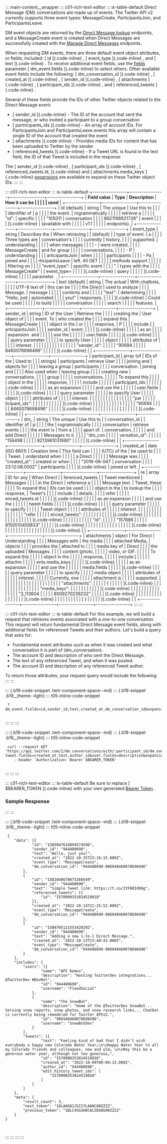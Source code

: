 ::: main-content__wrapper
::: c01-rich-text-editor
::: is-table-default
Direct Message (DM) conversations are made up of events. The Twitter API
v2 currently supports three event types: MessageCreate,
ParticipantsJoin, and ParticipantsLeave.

DM event objects are returned by the [Direct Message
lookup](/en/docs/twitter-api/direct-messages/lookup/introduction)
endpoints, and a MessageCreate event is created when Direct Messages are
successfully created with the [Manage Direct
Messages](/en/docs/twitter-api/direct-messages/manage/introduction)
endpoints.

When requesting DM events, there are three default event object
attributes, or fields, included: [ id ]{.code-inline} , [ event_type
]{.code-inline} , and [ text ]{.code-inline} . To receive additional
event fields, use the [fields](/en/docs/twitter-api/fields) parameter [
dm_event.fields ]{.code-inline} to select others. Other available event
fields include the following: [ dm_conversation_id ]{.code-inline} , [
created_at ]{.code-inline} , [ sender_id ]{.code-inline} , [ attachments
]{.code-inline} , [ participant_ids ]{.code-inline} , and [
referenced_tweets ]{.code-inline} .

Several of these fields provide the IDs of other Twitter objects related
to the Direct Message event:

-   [ sender_id ]{.code-inline} - The ID of the account that sent the
    message, or who invited a participant to a group conversation
-   [ partricipants_ids ]{.code-inline} - An array of account IDs. For
    ParticipantsJoin and ParticipantsLeave events this array will
    contain a single ID of the account that created the event
-   [ attachments ]{.code-inline} - Provides media IDs for content that
    has been uploaded to Twitter by the sender
-   [ referenced_tweets ]{.code-inline} - If a Tweet URL is found in the
    text field, the ID of that Tweet is included in the response

The [ sender_id ]{.code-inline} , [ participant_ids ]{.code-inline} , [
referenced_tweets.id, ]{.code-inline} and [ attachments.media_keys
]{.code-inline} [expansions](/en/docs/twitter-api/expansions) are
available to expand on these Twitter object IDs.
:::
:::

::: c01-rich-text-editor
::: is-table-default
+-----------------+-----------------+-----------------+-----------------+
| **Field value** | **Type**        | **Description** | **How it can be |
|                 |                 |                 | used**          |
+-----------------+-----------------+-----------------+-----------------+
| id (default)    | string          | The unique      | Use this to     |
|                 |                 | identifier of   | p               |
|                 |                 | the event.      | rogrammatically |
|                 |                 |                 | retrieve a      |
|                 |                 | [ \"id\":       | specific        |
|                 |                 | \"105011        | conversation    |
|                 |                 | 8621198921728\" | event           |
|                 |                 | ]{.code-inline} | (available with |
|                 |                 |                 | v1.1            |
|                 |                 |                 | endpoints).     |
+-----------------+-----------------+-----------------+-----------------+
| event_type      | string          | Describes the   | When retrieving |
| (default)       |                 | type of event.  | a               |
|                 |                 | Three types are | conversation\'s |
|                 |                 | currently       | history,        |
|                 |                 | supported:      | understanding   |
|                 |                 |                 | when messages   |
|                 |                 | -               | were created,   |
|                 |                 |   MessageCreate | and for group   |
|                 |                 |                 | conversations,  |
|                 |                 | -   P           | understanding   |
|                 |                 | articipantsJoin | when            |
|                 |                 |                 | participants    |
|                 |                 | -   Pa          | joined and      |
|                 |                 | rticipantsLeave | left. All GET   |
|                 |                 |                 | methods support |
|                 |                 | [               | filtering on    |
|                 |                 | \"event_type\": | specific event  |
|                 |                 | \"              | types with the  |
|                 |                 | MessageCreate\" | [ event_type=   |
|                 |                 | ]{.code-inline} | query           |
|                 |                 |                 | ]{.code-inline} |
|                 |                 |                 | parameter. .    |
+-----------------+-----------------+-----------------+-----------------+
| text (default)  | string          | The actual      | With chatbots,  |
|                 |                 | UTF-8 text of   | this can be     |
|                 |                 | the Direct      | used to analyze |
|                 |                 | Message.        | message         |
|                 |                 |                 | contents and    |
|                 |                 | [ \"text\":     | determining     |
|                 |                 | \"Hello, just   | automated       |
|                 |                 | you!\"          | responses.      |
|                 |                 | ]{.code-inline} | Could be used   |
|                 |                 |                 | to build        |
|                 |                 |                 | conversation    |
|                 |                 |                 | search          |
|                 |                 |                 | features.       |
+-----------------+-----------------+-----------------+-----------------+
| sender_id       | string          | ID of the User  | Retrieve the    |
|                 |                 | creating the    | User object of  |
|                 |                 | event. To       | who created the |
|                 |                 | expand this     | MessageCreate   |
|                 |                 | object in the   | or              |
|                 |                 | response,       | P               |
|                 |                 | include [       | articipantsJoin |
|                 |                 | sender_id       | event.          |
|                 |                 | ]{.code-inline} |                 |
|                 |                 | as an           |                 |
|                 |                 | expansion  and  |                 |
|                 |                 | use the [       |                 |
|                 |                 | user.fields     |                 |
|                 |                 | ]{.code-inline} |                 |
|                 |                 | query parameter |                 |
|                 |                 | to specify User |                 |
|                 |                 | object          |                 |
|                 |                 | attributes of   |                 |
|                 |                 | interest.       |                 |
|                 |                 |                 |                 |
|                 |                 | [               |                 |
|                 |                 | \"sender_id\":  |                 |
|                 |                 | \"90694         |                 |
|                 |                 | 8460078698496\" |                 |
|                 |                 | ]{.code-inline} |                 |
+-----------------+-----------------+-----------------+-----------------+
| participant_id  | array (of       | IDs of the      | Used to         |
|                 | strings)        | participants    | retrieve User   |
|                 |                 | joining and     | objects for     |
|                 |                 | leaving a group | participants    |
|                 |                 | conversation.   | joining and     |
|                 |                 | Also used when  | leaving group   |
|                 |                 | creating new    | conversations.  |
|                 |                 | group           |                 |
|                 |                 | conversations.  |                 |
|                 |                 | To expand this  |                 |
|                 |                 | object in the   |                 |
|                 |                 | response,       |                 |
|                 |                 | include [       |                 |
|                 |                 | participant_ids |                 |
|                 |                 | ]{.code-inline} |                 |
|                 |                 | as an expansion |                 |
|                 |                 | and use the [   |                 |
|                 |                 | user.fields     |                 |
|                 |                 | ]{.code-inline} |                 |
|                 |                 | query parameter |                 |
|                 |                 | to specify User |                 |
|                 |                 | object          |                 |
|                 |                 | attributes of   |                 |
|                 |                 | interest.       |                 |
|                 |                 |                 |                 |
|                 |                 | [               |                 |
|                 |                 | \"par           |                 |
|                 |                 | ticipant_ids\": |                 |
|                 |                 | \[              |                 |
|                 |                 | ]{.code-inline} |                 |
|                 |                 |                 |                 |
|                 |                 | [               |                 |
|                 |                 | \"90694         |                 |
|                 |                 | 8460078698496\" |                 |
|                 |                 | ]{.code-inline} |                 |
|                 |                 |                 |                 |
|                 |                 | [ \]            |                 |
|                 |                 | ]{.code-inline} |                 |
+-----------------+-----------------+-----------------+-----------------+
| dm_             | string          | The unique      | Use this to     |
| conversation_id |                 | identifier of   | p               |
|                 |                 | the             | rogrammatically |
|                 |                 | conversation    | retrieve events |
|                 |                 | the event is    | from a          |
|                 |                 | apart of.       | conversation,   |
|                 |                 |                 | and add Direct  |
|                 |                 | [               | Messages to it. |
|                 |                 | \"dm_con        |                 |
|                 |                 | versation_id\": |                 |
|                 |                 | \"158498        |                 |
|                 |                 | 8213961031680\" |                 |
|                 |                 | ]{.code-inline} |                 |
+-----------------+-----------------+-----------------+-----------------+
| created_at      | date (ISO 8601) | Creation time   | This field can  |
|                 |                 | (UTC) of the    | be used to      |
|                 |                 | Tweet.          | understand when |
|                 |                 |                 | a Direct        |
|                 |                 | [               | Message was     |
|                 |                 | \"created_at\": | created or when |
|                 |                 | \"2019-06-04T   | conversation    |
|                 |                 | 23:12:08.000Z\" | participants    |
|                 |                 | ]{.code-inline} | joined or left. |
+-----------------+-----------------+-----------------+-----------------+
| re              | array           | ID for any      | When Direct     |
| ferenced_tweets |                 | Tweet mentioned | Messages        |
|                 |                 | in the Direct   | reference a     |
|                 |                 | Message text.   | Tweet, these    |
|                 |                 | To expand this  | IDs can be used |
|                 |                 | object in the   | to lookup the   |
|                 |                 | response,       | Tweet\'s        |
|                 |                 | include [       | details.        |
|                 |                 | refer           |                 |
|                 |                 | enced_tweets.id |                 |
|                 |                 | ]{.code-inline} |                 |
|                 |                 | as an expansion |                 |
|                 |                 | and use the [   |                 |
|                 |                 | tweet.fields    |                 |
|                 |                 | ]{.code-inline} |                 |
|                 |                 | query parameter |                 |
|                 |                 | to specify      |                 |
|                 |                 | Tweet object    |                 |
|                 |                 | attributes of   |                 |
|                 |                 | interest.       |                 |
|                 |                 |                 |                 |
|                 |                 | [               |                 |
|                 |                 | \"refer         |                 |
|                 |                 | enced_tweets\": |                 |
|                 |                 | \[              |                 |
|                 |                 | ]{.code-inline} |                 |
|                 |                 |                 |                 |
|                 |                 | [ {             |                 |
|                 |                 | ]{.code-inline} |                 |
|                 |                 |                 |                 |
|                 |                 | [ \"id\":       |                 |
|                 |                 | \"157886        |                 |
|                 |                 | 8150510456833\" |                 |
|                 |                 | ]{.code-inline} |                 |
|                 |                 |                 |                 |
|                 |                 | [ }             |                 |
|                 |                 | ]{.code-inline} |                 |
|                 |                 |                 |                 |
|                 |                 | [ \]            |                 |
|                 |                 | ]{.code-inline} |                 |
+-----------------+-----------------+-----------------+-----------------+
| attachments     | object          | For Direct      | Understanding   |
|                 |                 | Messages with   | the media       |
|                 |                 | attached Media, | objects         |
|                 |                 | provides the    | attached to     |
|                 |                 | media key of    | Direct          |
|                 |                 | the uploaded    | Messages.       |
|                 |                 | content (photo, |                 |
|                 |                 | video, or GIF.  |                 |
|                 |                 | To expand this  |                 |
|                 |                 | object in the   |                 |
|                 |                 | response,       |                 |
|                 |                 | include [       |                 |
|                 |                 | attachm         |                 |
|                 |                 | ents.media_keys |                 |
|                 |                 | ]{.code-inline} |                 |
|                 |                 | as an expansion |                 |
|                 |                 | and use the [   |                 |
|                 |                 | media.fields    |                 |
|                 |                 | ]{.code-inline} |                 |
|                 |                 | query parameter |                 |
|                 |                 | to specify      |                 |
|                 |                 | media object    |                 |
|                 |                 | attributes of   |                 |
|                 |                 | interest.       |                 |
|                 |                 | Currently, one  |                 |
|                 |                 | attachment is   |                 |
|                 |                 | supported.      |                 |
|                 |                 |                 |                 |
|                 |                 | [               |                 |
|                 |                 | \               |                 |
|                 |                 | "attachments\": |                 |
|                 |                 | {               |                 |
|                 |                 | ]{.code-inline} |                 |
|                 |                 |                 |                 |
|                 |                 | [               |                 |
|                 |                 | \"media_keys\": |                 |
|                 |                 | \[              |                 |
|                 |                 | ]{.code-inline} |                 |
|                 |                 |                 |                 |
|                 |                 | [               |                 |
|                 |                 | \"3_113604      |                 |
|                 |                 | 8009270239232\" |                 |
|                 |                 | ]{.code-inline} |                 |
|                 |                 |                 |                 |
|                 |                 | [ \]            |                 |
|                 |                 | ]{.code-inline} |                 |
|                 |                 |                 |                 |
|                 |                 | [ }             |                 |
|                 |                 | ]{.code-inline} |                 |
+-----------------+-----------------+-----------------+-----------------+
:::
:::

::: c01-rich-text-editor
::: is-table-default
For this example, we will build a request that retrieves events
associated with a one-to-one conversation. This request will return
fundamental Direct Message event fields, along with additional fields
for referenced Tweets and their authors. Let\'s build a query that asks
for:

-   Fundamental event attributes such as when it was created and what
    conversation it is part of (dm_conversation).
-   The account ID and description of who sent the Direct Message.
-   The text of any referenced Tweet, and when it was posted.
-   The account ID and description of any referenced Tweet author.

To return those attributes, your request query would include the
following:
:::
:::

::: {.b19-code-snippet .twtr-component-space--md}
::: {.b19-snippet .b19__theme--light}
::: t05-inline-code-snippet
``` {.line-numbers .t05__pre--with-button}
 ?dm_event.fields=id,sender_id,text,created_at,dm_conversation_id&expansions=sender_id,referenced_tweets.id&tweet.fields=created_at,text,author_id&user.fields=description
    
```
:::
:::
:::

::: {.b19-code-snippet .twtr-component-space--md}
::: {.b19-snippet .b19__theme--light}
::: t05-inline-code-snippet
``` {.line-numbers .t05__pre--with-button}
 curl --request GET 'https://api.twitter.com/2/dm_conversations/with/:participant_id/dm_events?tweet.fields=created_at,text,author_id&user.fields=description&expansions=sender_id,participant_ids,referenced_tweets.id&dm_event.fields=id,sender_id,text,participant_ids,created_at,' 
    --header 'Authorization: Bearer $BEARER_TOKEN'
    
```
:::
:::
:::

::: c01-rich-text-editor
::: is-table-default
Be sure to replace [ \$BEARER_TOKEN ]{.code-inline} with your own
generated [Bearer
Token](/en/docs/authentication/oauth-2-0/bearer-tokens) .

### Sample Response
:::
:::

::: {.b19-code-snippet .twtr-component-space--md}
::: {.b19-snippet .b19__theme--light}
::: t05-inline-code-snippet
``` {.line-numbers .t05__pre--with-button}
 {
    "data": [{
            "id": "1585047616894574596",
            "sender_id": "944480690",
            "text": "Hello, just you!",
            "created_at": "2022-10-25T23:16:15.000Z",
            "event_type": "MessageCreate",
            "dm_conversation_id": "944480690-906948460078698496"
        },
        {
            "id": "1581048670673260549",
            "sender_id": "944480690",
            "text": "Simple Tweet link: https://t.co/IYFbRIdXHg",
            "referenced_tweets": [{
                "id": "1578900353814519810"
            }],
            "created_at": "2022-10-14T22:25:52.000Z",
            "event_type": "MessageCreate",
            "dm_conversation_id": "944480690-906948460078698496"
        },
        {
            "id": "1580705121553420292",
            "sender_id": "944480690",
            "text": "Adding a new 1-to-1 Direct Message.",
            "created_at": "2022-10-13T23:40:43.000Z",
            "event_type": "MessageCreate",
            "dm_conversation_id": "944480690-906948460078698496"
        }
    ],
    "includes": {
        "users": [{
                "name": "API Demos",
                "description": "Hosting TwitterDev integrations... @TwitterDev #DevRel",
                "id": "944480690",
                "username": "FloodSocial"
            },
            {
                "name": "the SnowBot",
                "description": "Home of the @TwitterDev SnowBot... Serving snow reports, snow photos, and snow research links... Chatbot is currently being remodeled for Twitter APIv2.",
                "id": "906948460078698496",
                "username": "SnowBotDev"
            }
        ],
        "tweets": [{
                "text": "Feeling kind of bad that I didn’t wish everybody a happy new Colorado Water Year…\n\nHappy Water Year to all my Colorado friends and colleagues, new and old… \n\nMay this be a generous water year, although not too generous…",
                "id": "1578900353814519810",
                "created_at": "2022-10-09T00:09:13.000Z",
                "author_id": "944480690",
                "edit_history_tweet_ids": [
                    "1578900353814519810"
                ]
            }
        ]
    },
    "meta": {
        "result_count": 3,
        "next_token": "18LAA581J5II7LA00C00ZZZZ",
        "previous_token": "1BLC45G1H8CAL5DG0G00ZZZZ"
    }
}

    
```
:::
:::
:::
:::
